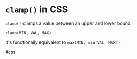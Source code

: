 # `clamp()` in CSS

`clamp()` clamps a value between an upper and lower bound.

`clamp(MIN, VAL, MAX)`

It's functionally equivalent to `max(MIN, min(VAL, MAX))`

#css